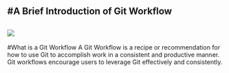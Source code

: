 #A Brief Introduction of Git Workflow
---
![](http://a2.qpic.cn/psb?/V13Ti98m05LW5b/wdUTgWXi46p7z5ctjgUJOhQUXy0gQjpTsNhdY7TujhU!/b/dD8BAAAAAAAA&bo=yAFPAQAAAAADB6U!&rf=viewer_4)
---
#What is a Git Workflow
 A Git Workflow is a recipe or recommendation for how to use Git to accomplish work in a consistent and productive manner. Git workflows encourage users to leverage Git effectively and consistently.
